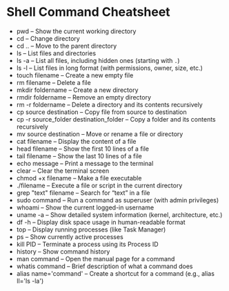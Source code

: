 # Shell Command Cheatsheet

- pwd – Show the current working directory
- cd – Change directory
- cd .. – Move to the parent directory
- ls – List files and directories
- ls -a – List all files, including hidden ones (starting with `.`)
- ls -l – List files in long format (with permissions, owner, size, etc.)
- touch filename – Create a new empty file
- rm filename – Delete a file
- mkdir foldername – Create a new directory
- rmdir foldername – Remove an empty directory
- rm -r foldername – Delete a directory and its contents recursively
- cp source destination – Copy file from source to destination
- cp -r source_folder destination_folder – Copy a folder and its contents recursively
- mv source destination – Move or rename a file or directory
- cat filename – Display the content of a file
- head filename – Show the first 10 lines of a file
- tail filename – Show the last 10 lines of a file
- echo message – Print a message to the terminal
- clear – Clear the terminal screen
- chmod +x filename – Make a file executable
- ./filename – Execute a file or script in the current directory
- grep "text" filename – Search for “text” in a file
- sudo command – Run a command as superuser (with admin privileges)
- whoami – Show the current logged-in username
- uname -a – Show detailed system information (kernel, architecture, etc.)
- df -h – Display disk space usage in human-readable format
- top – Display running processes (like Task Manager)
- ps – Show currently active processes
- kill PID – Terminate a process using its Process ID
- history – Show command history
- man command – Open the manual page for a command
- whatis command – Brief description of what a command does
- alias name='command' – Create a shortcut for a command (e.g., alias ll='ls -la')